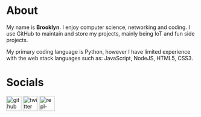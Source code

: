 # About
My name is **Brooklyn**. I enjoy computer science, networking and coding. I use GitHub to maintain and store my projects, mainly being IoT and fun side projects.


My primary coding language is Python, however I have limited experience with the web stack languages such as: JavaScript, NodeJS, HTML5, CSS3.

# Socials

[<img src='https://cdn.jsdelivr.net/npm/simple-icons@3.0.1/icons/github.svg' alt='github' height='40'>](https://github.com/bbrooklyn)  [<img src='https://cdn.jsdelivr.net/npm/simple-icons@3.0.1/icons/twitter.svg' alt='twitter' height='40'>](https://twitter.com/brooklyn0100)  [<img src='https://cdn.jsdelivr.net/npm/simple-icons@3.0.1/icons/repl-dot-it.svg' alt='repl-dot-it' height='40'>](https://replit.com/@bbrooklyn)  

 
